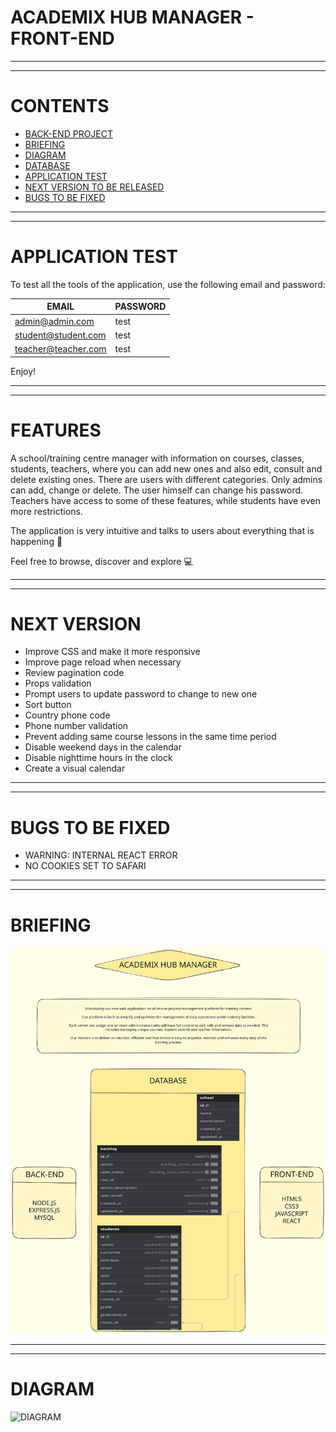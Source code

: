 # ACADEMIX HUB MANAGER - FRONT-END

---
---

# CONTENTS

- [BACK-END PROJECT](https://github.com/lsodiogo/academix-hub-manager-back-end)
- [BRIEFING](#briefing)
- [DIAGRAM](#diagram)
- [DATABASE](https://github.com/lsodiogo/academix-hub-manager-back-end/blob/main/docs/academix_hub_manager_database_2024-05-31.sql)
- [APPLICATION TEST](#application-test)
- [NEXT VERSION TO BE RELEASED](#next-version)
- [BUGS TO BE FIXED](#bugs-to-be-fixed)

---
---

# APPLICATION TEST

To test all the tools of the application, use the following email and password:

| EMAIL | PASSWORD |
| ----- | -------- |
| admin@admin.com | test |
| student@student.com | test |
| teacher@teacher.com | test |

Enjoy!

---
---

# FEATURES

A school/training centre manager with information on courses, classes, students, teachers, where you can add new ones and also edit, consult and delete existing ones.
There are users with different categories.
Only admins can add, change or delete.
The user himself can change his password.
Teachers have access to some of these features, while students have even more restrictions.

The application is very intuitive and talks to users about everything that is happening 👾

Feel free to browse, discover and explore 💻

---
---

# NEXT VERSION

- Improve CSS and make it more responsive
- Improve page reload when necessary
- Review pagination code
- Props validation
- Prompt users to update password to change to new one
- Sort button
- Country phone code
- Phone number validation
- Prevent adding same course lessons in the same time period
- Disable weekend days in the calendar
- Disable nighttime hours in the clock
- Create a visual calendar

---
---

# BUGS TO BE FIXED

- WARNING: INTERNAL REACT ERROR
- NO COOKIES SET TO SAFARI

---
---

# BRIEFING

![BRIEFING](https://github.com/lsodiogo/academix-hub-manager-front-end/blob/main/docs/briefing.svg)

---
---

# DIAGRAM

![DIAGRAM](https://github.com/lsodiogo/academix-hub-manager-back-end/blob/main/docs/diagram.svg)